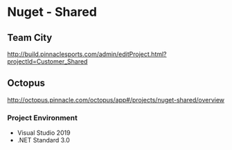<!--- 
	Editor: https://pandao.github.io/editor.md/en.html
--->


# Nuget - Shared

## Team City
http://build.pinnaclesports.com/admin/editProject.html?projectId=Customer_Shared


## Octopus
http://octopus.pinnacle.com/octopus/app#/projects/nuget-shared/overview


### Project Environment
- Visual Studio 2019
- .NET Standard 3.0




